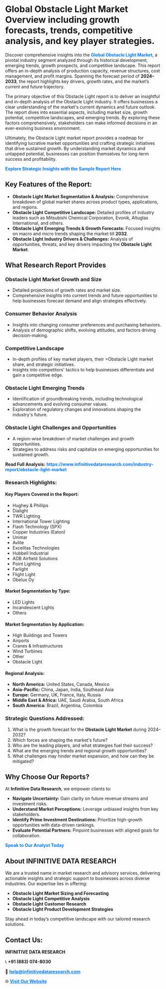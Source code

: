 <h1>Global Obstacle Light Market Overview including growth forecasts, trends, competitive analysis, and key player strategies.</h1>
<p>
Discover comprehensive insights into the 
<a href="https://www.infinitivedataresearch.com/industry-report/obstacle-light-market" rel="dofollow" style="color: #007BFF; text-decoration: none;"><strong>Global Obstacle Light Market</strong></a>, a pivotal industry segment analyzed through its historical development, emerging trends, growth prospects, and competitive landscape. This report offers an in-depth analysis of production capacity, revenue structures, cost management, and profit margins. Spanning the forecast period of <strong>2024–2033</strong>, the report highlights key drivers, growth rates, and the market’s current and future trajectory.
</p>
<p>
The primary objective of this Obstacle Light report is to deliver an insightful and in-depth analysis of the Obstacle Light industry. It offers businesses a clear understanding of the market's current dynamics and future outlook. The report dives into essential aspects, including market size, growth potential, competitive landscapes, and emerging trends. By exploring these factors comprehensively, stakeholders can make informed decisions in an ever-evolving business environment.
</p>
<p>
Ultimately, the Obstacle Light market report provides a roadmap for identifying lucrative market opportunities and crafting strategic initiatives that drive sustained growth. By understanding market dynamics and untapped potential, businesses can position themselves for long-term success and profitability.
</p>
<p>
<a href="https://www.infinitivedataresearch.com/request-sample/reportId=110133" style="color: #007BFF; text-decoration: none;"><strong>Explore Strategic Insights with the Sample Report Here</strong></a>
</p>

<h2>Key Features of the Report:</h2>
<ul>
<li><strong>Obstacle Light Market Segmentation & Analysis:</strong> Comprehensive breakdown of global market shares across product types, applications, and regions.</li>
<li><strong>Obstacle Light Competitive Landscape:</strong> Detailed profiles of industry leaders such as Mitsubishi Chemical Corporation, Evonik, Altuglas International, and others.</li>
<li><strong>Obstacle Light Emerging Trends & Growth Forecasts:</strong> Focused insights on macro and micro trends shaping the market till <strong>2032</strong>.</li>
<li><strong>Obstacle Light Industry Drivers & Challenges:</strong> Analysis of opportunities, threats, and key drivers impacting the <strong>Obstacle Light Market</strong>.</li>
</ul>

<h2>What Research Report Provides</h2>
<h3>Obstacle Light Market Growth and Size</h3>
<ul>
<li>Detailed projections of growth rates and market size.</li>
<li>Comprehensive insights into current trends and future opportunities to help businesses forecast demand and align strategies effectively.</li>
</ul>

<h3>Consumer Behavior Analysis</h3>
<ul>
<li>Insights into changing consumer preferences and purchasing behaviors.</li>
<li>Analysis of demographic shifts, evolving attitudes, and factors driving decision-making.</li>
</ul>

<h3>Competitive Landscape</h3>
<ul>
<li>In-depth profiles of key market players, their >Obstacle Light market share, and strategic initiatives.</li>
<li>Insights into competitors' tactics to help businesses differentiate and gain a competitive edge.</li>
</ul>

<h3>Obstacle Light Emerging Trends</h3>
<ul>
<li>Identification of groundbreaking trends, including technological advancements and evolving consumer values.</li>
<li>Exploration of regulatory changes and innovations shaping the industry's future.</li>
</ul>

<h3>Obstacle Light Challenges and Opportunities</h3>
<ul>
<li>A region-wise breakdown of market challenges and growth opportunities.</li>
<li>Strategies to address risks and capitalize on emerging opportunities for sustained growth.</li>
</ul>
<p><strong>Read Full Analysis:</strong> <a href="https://www.infinitivedataresearch.com/industry-report/obstacle-light-market" rel="dofollow" style="color: #007BFF; text-decoration: none;"><strong>https://www.infinitivedataresearch.com/industry-report/obstacle-light-market</strong></a></p>
<h3>Research Highlights:</h3>
<h4>Key Players Covered in the Report:</h4>
<ul><li>Hughey &amp; Phillips</li><li>Dialight</li><li>TWR Lighting</li><li>International Tower Lighting</li><li>Flash Technology (SPX)</li><li>Copper Industries (Eaton)</li><li>Unimar</li><li>Avlite</li><li>Excelitas Technologies</li><li>Hubbell Industrial</li><li>ADB Airfield Solutions</li><li>Point Lighting</li><li>Farlight</li><li>Flight Light</li><li>Obelux Oy</li></ul>
<h4>Market Segmentation by Type:</h4>
<ul><li>LED Lights</li><li>Incandescent Lights</li><li>Others</li></ul>
<h4>Market Segmentation by Application:</h4>
<ul><li>High Buildings and Towers</li><li>Airports</li><li>Cranes &amp; Infrastructures</li><li>Wind Turbines</li><li>Other</li><li>Obstacle Light</li></ul>

<h4>Regional Analysis:</h4>
<ul>
<li><strong>North America:</strong> United States, Canada, Mexico</li>
<li><strong>Asia-Pacific:</strong> China, Japan, India, Southeast Asia</li>
<li><strong>Europe:</strong> Germany, UK, France, Italy, Russia</li>
<li><strong>Middle East & Africa:</strong> UAE, Saudi Arabia, South Africa</li>
<li><strong>South America:</strong> Brazil, Argentina, Colombia</li>
</ul>

<h3>Strategic Questions Addressed:</h3>
<ol>
<li>What is the growth forecast for the <strong>Obstacle Light Market</strong> during 2024–2032?</li>
<li>Which forces are shaping the market's future?</li>
<li>Who are the leading players, and what strategies fuel their success?</li>
<li>What are the emerging trends and regional growth opportunities?</li>
<li>What challenges may hinder market expansion, and how can they be mitigated?</li>
</ol>

<h2>Why Choose Our Reports?</h2>
<p>At <strong>Infinitive Data Research</strong>, we empower clients to:</p>
<ul>
<li><strong>Navigate Uncertainty:</strong> Gain clarity on future revenue streams and investment risks.</li>
<li><strong>Understand Market Perceptions:</strong> Leverage unbiased insights from key stakeholders.</li>
<li><strong>Identify Prime Investment Destinations:</strong> Prioritize high-growth opportunities with data-driven rankings.</li>
<li><strong>Evaluate Potential Partners:</strong> Pinpoint businesses with aligned goals for collaboration.</li>
</ul>
<p><a href="https://www.infinitivedataresearch.com/industry-report/obstacle-light-market" rel="dofollow" style="color: #007BFF; text-decoration: none;"><strong>Speak to Our Analyst Today</strong></a></p>

<h2>About INFINITIVE DATA RESEARCH</h2>
<p>We are a trusted name in market research and advisory services, delivering actionable insights and strategic support to businesses across diverse industries. Our expertise lies in offering:</p>
<ul>
<li><strong>Obstacle Light Market Sizing and Forecasting</strong></li>
<li><strong>Obstacle Light Competitive Analysis</strong></li>
<li><strong>Obstacle Light Customer Research</strong></li>
<li><strong>Obstacle Light Product Development Strategies</strong></li>
</ul>
<p>Stay ahead in today’s competitive landscape with our tailored research solutions.</p>

<h2>Contact Us:</h2>
<p><strong>INFINITIVE DATA RESEARCH</strong></p>
<p>📞 <strong>+91 (883) 074-8030</strong></p>
<p>📧 <strong><a href="mailto:help@infinitivedataresearch.com" style="color: #007BFF;">help@infinitivedataresearch.com</a></strong></p>
<p>🌐 <strong><a href="https://www.infinitivedataresearch.com" rel="dofollow" style="color: #007BFF;">Visit Our Website</a></strong></p>